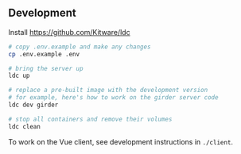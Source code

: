 ## Development

Install https://github.com/Kitware/ldc

```bash
# copy .env.example and make any changes
cp .env.example .env

# bring the server up
ldc up

# replace a pre-built image with the development version
# for example, here's how to work on the girder server code
ldc dev girder

# stop all containers and remove their volumes
ldc clean
```

To work on the Vue client, see development instructions in `./client`.
